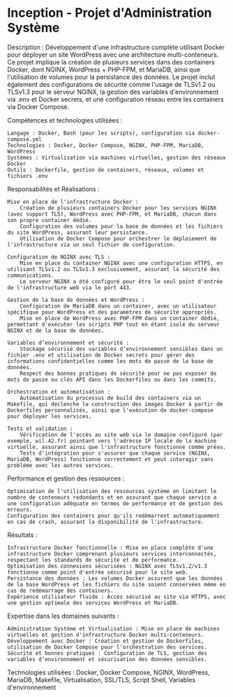 # Inception - Projet d'Administration Système

Description : Développement d'une infrastructure complète utilisant Docker pour déployer un site WordPress avec une architecture multi-conteneurs. Ce projet implique la création de plusieurs services dans des containers Docker, dont NGINX, WordPress + PHP-FPM, et MariaDB, ainsi que l'utilisation de volumes pour la persistance des données. Le projet inclut également des configurations de sécurité comme l'usage de TLSv1.2 ou TLSv1.3 pour le serveur NGINX, la gestion des variables d'environnement via .env et Docker secrets, et une configuration réseau entre les containers via Docker Compose.

Compétences et technologies utilisées :

    Langage : Docker, Bash (pour les scripts), configuration via docker-compose.yml
    Technologies : Docker, Docker Compose, NGINX, PHP-FPM, MariaDB, WordPress
    Systèmes : Virtualisation via machines virtuelles, gestion des réseaux Docker
    Outils : Dockerfile, gestion de containers, réseaux, volumes et fichiers .env

Responsabilités et Réalisations :

    Mise en place de l'infrastructure Docker :
        Création de plusieurs containers Docker pour les services NGINX (avec support TLS), WordPress avec PHP-FPM, et MariaDB, chacun dans son propre container dédié.
        Configuration des volumes pour la base de données et les fichiers du site WordPress, assurant leur persistance.
        Utilisation de Docker Compose pour orchestrer le déploiement de l'infrastructure via un seul fichier de configuration.

    Configuration de NGINX avec TLS :
        Mise en place du container NGINX avec une configuration HTTPS, en utilisant TLSv1.2 ou TLSv1.3 exclusivement, assurant la sécurité des communications.
        Le serveur NGINX a été configuré pour être le seul point d'entrée de l'infrastructure web via le port 443.

    Gestion de la base de données et WordPress :
        Configuration de MariaDB dans un container, avec un utilisateur spécifique pour WordPress et des paramètres de sécurité appropriés.
        Mise en place de WordPress avec PHP-FPM dans un container dédié, permettant d'exécuter les scripts PHP tout en étant isolé du serveur NGINX et de la base de données.

    Variables d’environnement et sécurité :
        Stockage sécurisé des variables d’environnement sensibles dans un fichier .env et utilisation de Docker secrets pour gérer des informations confidentielles comme les mots de passe de la base de données.
        Respect des bonnes pratiques de sécurité pour ne pas exposer de mots de passe ou clés API dans les Dockerfiles ou dans les commits.

    Orchestration et automatisation :
        Automatisation du processus de build des containers via un Makefile, qui déclenche la construction des images Docker à partir de Dockerfiles personnalisés, ainsi que l'exécution de docker-compose pour déployer les services.

    Tests et validation :
        Vérification de l'accès au site web via le domaine configuré (par exemple, wil.42.fr) pointant vers l'adresse IP locale de la machine virtuelle, assurant ainsi que l'infrastructure fonctionne comme prévu.
        Tests d'intégration pour s'assurer que chaque service (NGINX, MariaDB, WordPress) fonctionne correctement et peut interagir sans problème avec les autres services.

Performance et gestion des ressources :

    Optimisation de l'utilisation des ressources système en limitant le nombre de conteneurs redondants et en assurant que chaque service a une configuration adéquate en termes de performance et de gestion des erreurs.
    Configuration des containers pour qu'ils redémarrent automatiquement en cas de crash, assurant la disponibilité de l'infrastructure.

Résultats :

    Infrastructure Docker fonctionnelle : Mise en place complète d'une infrastructure Docker comprenant plusieurs services interconnectés, respectant les standards de sécurité et de performance.
    Optimisation des connexions sécurisées : NGINX avec TLSv1.2/v1.3 fonctionne comme point d'entrée sécurisé pour le site web.
    Persistance des données : Les volumes Docker assurent que les données de la base WordPress et les fichiers du site soient conservées même en cas de redémarrage des containers.
    Expérience utilisateur fluide : Accès sécurisé au site via HTTPS, avec une gestion optimale des services WordPress et MariaDB.

Expertise dans les domaines suivants :

    Administration Système et Virtualisation : Mise en place de machines virtuelles et gestion d'infrastructure Docker multi-conteneurs.
    Développement avec Docker : Création et gestion de Dockerfiles, utilisation de Docker Compose pour l’orchestration des services.
    Sécurité et bonnes pratiques : Configuration de TLS, gestion des variables d’environnement et sécurisation des données sensibles.

Technologies utilisées : Docker, Docker Compose, NGINX, WordPress, MariaDB, Makefile, Virtualisation, SSL/TLS, Script Shell, Variables d'environnement

